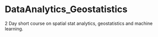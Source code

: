 # DataAnalytics_Geostatistics
2 Day short course on spatial stat analytics, geostatistics and machine learning.
